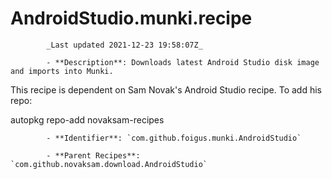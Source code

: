# AndroidStudio.munki.recipe

            _Last updated 2021-12-23 19:58:07Z_

            - **Description**: Downloads latest Android Studio disk image and imports into Munki.

This recipe is dependent on Sam Novak's Android Studio recipe.  To add his repo:

autopkg repo-add novaksam-recipes

            - **Identifier**: `com.github.foigus.munki.AndroidStudio`

            - **Parent Recipes**: `com.github.novaksam.download.AndroidStudio`